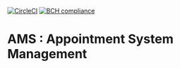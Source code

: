 [![CircleCI](https://circleci.com/gh/e2rabi/sbs-user-management.svg?style=svg&circle-token=891dea718a7f0893f5e66c95cb3f3b54857d5888)](https://circleci.com/gh/e2rabi/ams)
[![BCH compliance](https://bettercodehub.com/edge/badge/e2rabi/sbs-user-management?branch=main)](https://bettercodehub.com/)
# AMS :  Appointment System Management 
